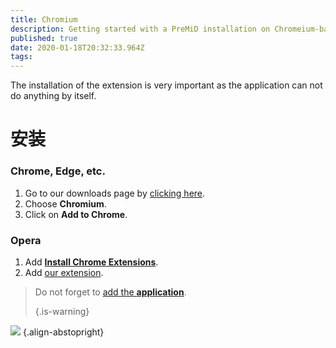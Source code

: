```yaml
---
title: Chromium
description: Getting started with a PreMiD installation on Chromeium-based browsers
published: true
date: 2020-01-18T20:32:33.964Z
tags:
---
```


The installation of the extension is very important as the application can not do anything by itself.

# 安装
### Chrome, Edge, etc.
1. Go to our downloads page by [clicking here](https://premid.app/downloads).
2. Choose **Chromium**.
3. Click on **Add to Chrome**.

### Opera
1. Add **[Install Chrome Extensions](https://addons.opera.com/en/extensions/details/install-chrome-extensions/)**.
2. Add [our extension](https://premid.app/downloads).

> Do not forget to [add the **application**](/install). 
> 
> {.is-warning}

![](https://img.icons8.com/color/2x/chrome.png) {.align-abstopright}